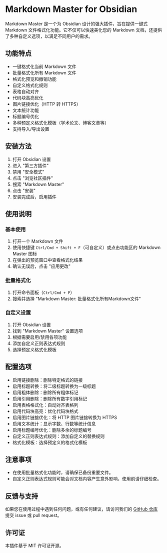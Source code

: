 # Markdown Master for Obsidian

Markdown Master 是一个为 Obsidian 设计的强大插件，旨在提供一键式 Markdown 文件格式化功能。它不仅可以快速美化您的 Markdown 文档，还提供了多种自定义选项，以满足不同用户的需求。

## 功能特点

- 一键格式化当前 Markdown 文件
- 批量格式化所有 Markdown 文件
- 格式化预览和撤销功能
- 自定义格式化规则
- 表格自动对齐
- 代码块高亮优化
- 图片链接优化（HTTP 转 HTTPS）
- 文本统计功能
- 标题编号优化
- 多种预定义格式化模板（学术论文、博客文章等）
- 支持导入/导出设置

## 安装方法

1. 打开 Obsidian 设置
2. 进入 "第三方插件"
3. 禁用 "安全模式"
4. 点击 "浏览社区插件"
5. 搜索 "Markdown Master"
6. 点击 "安装"
7. 安装完成后，启用插件

## 使用说明

### 基本使用

1. 打开一个 Markdown 文件
2. 使用快捷键 `Ctrl/Cmd + Shift + F`（可自定义）或点击功能区的 Markdown Master 图标
3. 在弹出的预览窗口中查看格式化结果
4. 确认无误后，点击 "应用更改"

### 批量格式化

1. 打开命令面板（`Ctrl/Cmd + P`）
2. 搜索并选择 "Markdown Master: 批量格式化所有Markdown文件"

### 自定义设置

1. 打开 Obsidian 设置
2. 找到 "Markdown Master" 设置选项
3. 根据需要启用/禁用各项功能
4. 添加自定义正则表达式规则
5. 选择预定义格式化模板

## 配置选项

- 启用链接删除：删除特定格式的链接
- 启用标题转换：将二级标题转换为一级标题
- 启用粗体删除：删除所有粗体标记
- 启用引用删除：删除所有数字引用标记
- 启用表格格式化：自动对齐表格列
- 启用代码块高亮：优化代码块格式
- 启用图片链接优化：将 HTTP 图片链接转换为 HTTPS
- 启用文本统计：显示字数、行数等统计信息
- 启用标题编号优化：删除多余的标题编号
- 自定义正则表达式规则：添加自定义的替换规则
- 格式化模板：选择预定义的格式化模板

## 注意事项

- 在使用批量格式化功能时，请确保已备份重要文件。
- 自定义正则表达式规则可能会对文档内容产生意外影响，使用前请仔细检查。

## 反馈与支持

如果您在使用过程中遇到任何问题，或有任何建议，请访问我们的 [GitHub 仓库](https://github.com/baoyu0/MarkdownMaster) 提交 issue 或 pull request。

## 许可证

本插件基于 MIT 许可证开源。
